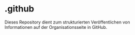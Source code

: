 # .github

Dieses Repository dient zum strukturierten Veröffentlichen von Informationen auf der Organisationsseite in GitHub.
